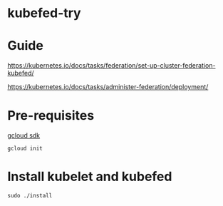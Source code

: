 kubefed-try
===

# Guide

https://kubernetes.io/docs/tasks/federation/set-up-cluster-federation-kubefed/

https://kubernetes.io/docs/tasks/administer-federation/deployment/


# Pre-requisites

[gcloud sdk](https://cloud.google.com/sdk/downloads)

```
gcloud init
```

# Install kubelet and kubefed

```
sudo ./install
```

